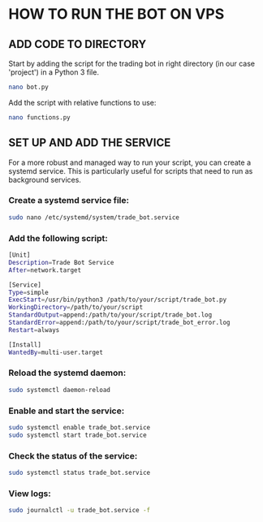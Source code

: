 # HOW TO RUN THE BOT ON VPS
## ADD CODE TO DIRECTORY

Start by adding the script for the trading bot in right directory (in our case 'project') in a Python 3 file.
```bash
nano bot.py
```
Add the script with relative functions to use:
```bash
nano functions.py
```

## SET UP AND ADD THE SERVICE
For a more robust and managed way to run your script, you can create a systemd service. This is particularly useful for scripts that need to run as background services.
### Create a systemd service file:
```bash
sudo nano /etc/systemd/system/trade_bot.service
```
### Add the following script:
```bash
[Unit]
Description=Trade Bot Service
After=network.target

[Service]
Type=simple
ExecStart=/usr/bin/python3 /path/to/your/script/trade_bot.py
WorkingDirectory=/path/to/your/script
StandardOutput=append:/path/to/your/script/trade_bot.log
StandardError=append:/path/to/your/script/trade_bot_error.log
Restart=always

[Install]
WantedBy=multi-user.target
```
### Reload the systemd daemon:
```bash
sudo systemctl daemon-reload
```
### Enable and start the service:
```bash
sudo systemctl enable trade_bot.service
sudo systemctl start trade_bot.service
```
### Check the status of the service:
```bash
sudo systemctl status trade_bot.service
```
### View logs:
```bash
sudo journalctl -u trade_bot.service -f
```
